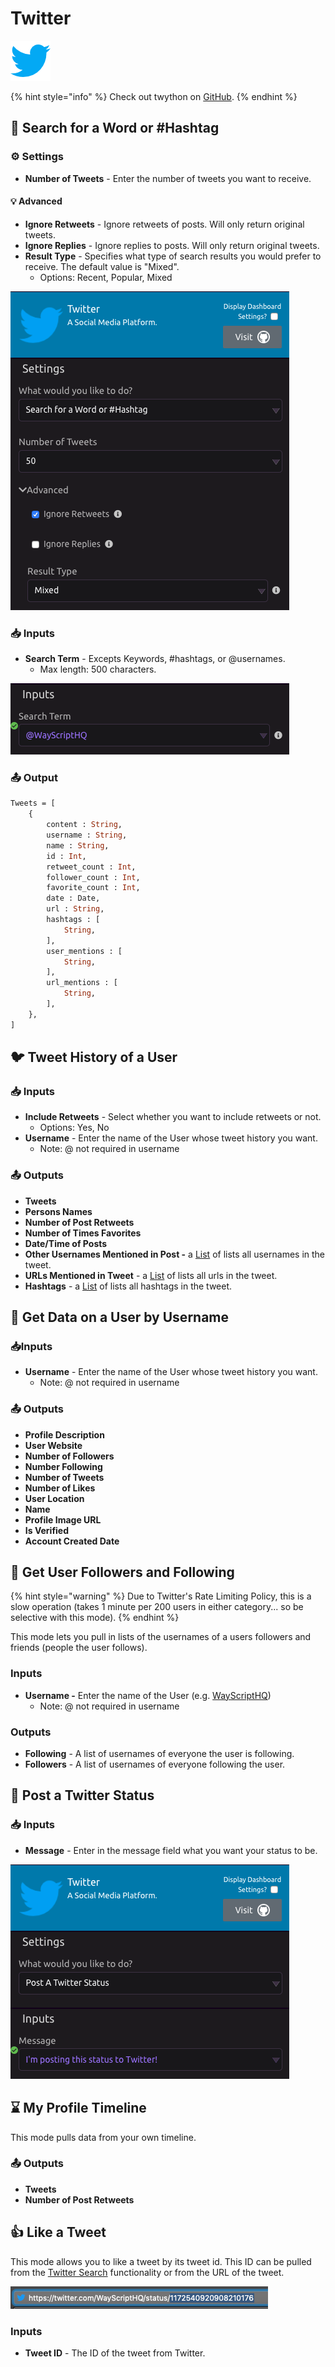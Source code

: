 # Twitter

![A social media platform.](../../.gitbook/assets/twitter.png)

{% hint style="info" %}
Check out twython on [GitHub](https://github.com/ryanmcgrath/twython).
{% endhint %}

## 🔎 Search for a Word or \#Hashtag

### ⚙ Settings

* **Number of Tweets** - Enter the number of tweets you want to receive.

#### 💡 Advanced

* **Ignore Retweets** - Ignore retweets of posts. Will only return original tweets.
* **Ignore Replies** - Ignore replies to posts. Will only return original tweets.
* **Result Type** - Specifies what type of search results you would prefer to receive. The default value is "Mixed".
  * Options: Recent, Popular, Mixed

![](../../.gitbook/assets/screenshot-2019-07-16-16.21.11.png)

### 📥 Inputs

* **Search Term** - Excepts Keywords, \#hashtags, or @usernames.
  * Max length: 500 characters.

![](../../.gitbook/assets/screenshot-2019-07-16-16.18.16.png)

### 📤 Output

```graphql
Tweets = [
    {
        content : String, 
        username : String, 
        name : String, 
        id : Int,
        retweet_count : Int,
        follower_count : Int, 
        favorite_count : Int,
        date : Date,
        url : String, 
        hashtags : [
            String,
        ],
        user_mentions : [
            String,
        ],
        url_mentions : [
            String,
        ],
    },
]
```

## 🐦 Tweet History of a User

### 📥 Inputs

* **Include Retweets** - Select whether you want to include retweets or not. 
  * Options: Yes, No
* **Username** - Enter the name of the User whose tweet history you want. 
  * Note: @ not required in username

### 📤 Outputs

* **Tweets**
* **Persons Names**
* **Number of Post Retweets**
* **Number of Times Favorites**
* **Date/Time of Posts**
* **Other Usernames Mentioned in Post -** a [List](../../getting_started/variables.md#lists) of lists all usernames in the tweet. 
* **URLs Mentioned in Tweet** - a [List](../../getting_started/variables.md#lists) of lists all urls in the tweet. 
* **Hashtags** - a [List](../../getting_started/variables.md#lists) of lists all hashtags in the tweet. 

## 👥 Get Data on a User by Username

### 📥Inputs

* **Username** - Enter the name of the User whose tweet history you want. 
  * Note: @ not required in username

### 📤 Outputs

* **Profile Description**
* **User Website**
* **Number of Followers**
* **Number Following**
* **Number of Tweets**
* **Number of Likes**
* **User Location**
* **Name**
* **Profile Image URL**
* **Is Verified**
* **Account Created Date**

## 📖 Get User Followers and Following

{% hint style="warning" %}
Due to Twitter's Rate Limiting Policy, this is a slow operation \(takes 1 minute per 200 users in either category... so be selective with this mode\).
{% endhint %}

This mode lets you pull in lists of the usernames of a users followers and friends \(people the user follows\).

### Inputs

* **Username -** Enter the name of the User \(e.g. [WayScriptHQ](https://twitter.com/WayScriptHQ)\)
  * Note: @ not required in username

### Outputs

* **Following** - A list of usernames of everyone the user is following.
* **Followers** - A list of usernames of everyone following the user.

## 💬 Post a Twitter Status

### 📥 Inputs

* **Message** - Enter in the message field what you want your status to be.

![Posting a Twitter Status](../../.gitbook/assets/screenshot-2019-07-16-16.23.32.png)

## ⌛ My Profile Timeline

This mode pulls data from your own timeline.

### 📤 Outputs

* **Tweets**
* **Number of Post Retweets**

## 👍 Like a Tweet

This mode allows you to like a tweet by its tweet id. This ID can be pulled from the [Twitter Search](twitter.md#search-for-a-word-or-hashtag) functionality or from the URL of the tweet.

![Tweet ID of a Tweet from URL](../../.gitbook/assets/screenshot-2019-09-13-16.59.02.png)

### Inputs

* **Tweet ID** - The ID of the tweet from Twitter. 


